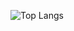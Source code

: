 ![Top Langs](https://github-readme-stats.vercel.app/api/top-langs/?username=WojciechJedra&theme=tokyonight)

<!---
WojciechJedra/WojciechJedra is a ✨ special ✨ repository because its `README.md` (this file) appears on your GitHub profile.
You can click the Preview link to take a look at your changes.
--->
